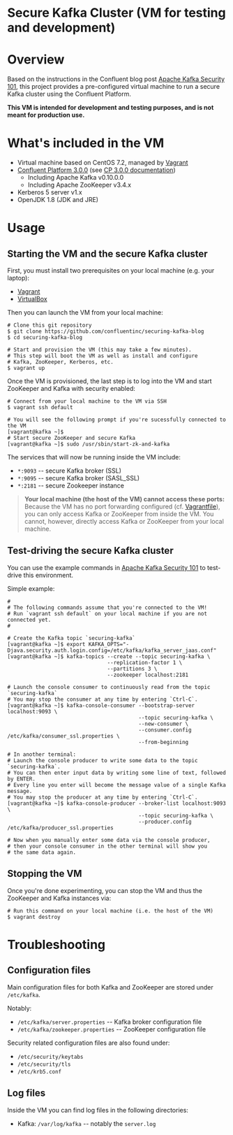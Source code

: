 # Secure Kafka Cluster (VM for testing and development)

# Overview

Based on the instructions in the Confluent blog post
[Apache Kafka Security 101](http://www.confluent.io/blog/apache-kafka-security-authorization-authentication-encryption),
this project provides a pre-configured virtual machine to run a secure Kafka cluster using the Confluent Platform.

**This VM is intended for development and testing purposes, and is not meant for production use.**


# What's included in the VM

* Virtual machine based on CentOS 7.2, managed by [Vagrant](https://www.vagrantup.com)
* [Confluent Platform 3.0.0](http://www.confluent.io/product)
  (see [CP 3.0.0 documentation](http://docs.confluent.io/3.0.0/))
    * Including Apache Kafka v0.10.0.0
    * Including Apache ZooKeeper v3.4.x
* Kerberos 5 server v1.x
* OpenJDK 1.8 (JDK and JRE)


# Usage

## Starting the VM and the secure Kafka cluster

First, you must install two prerequisites on your local machine (e.g. your laptop):

* [Vagrant](https://www.vagrantup.com/docs/installation/)
* [VirtualBox](https://www.virtualbox.org/wiki/Downloads)

Then you can launch the VM from your local machine:

```shell
# Clone this git repository
$ git clone https://github.com/confluentinc/securing-kafka-blog
$ cd securing-kafka-blog

# Start and provision the VM (this may take a few minutes).
# This step will boot the VM as well as install and configure
# Kafka, ZooKeeper, Kerberos, etc.
$ vagrant up
```

Once the VM is provisioned, the last step is to log into the VM and start ZooKeeper and Kafka with security enabled:

```shell
# Connect from your local machine to the VM via SSH
$ vagrant ssh default

# You will see the following prompt if you're sucessfully connected to the VM
[vagrant@kafka ~]$
# Start secure ZooKeeper and secure Kafka
[vagrant@kafka ~]$ sudo /usr/sbin/start-zk-and-kafka
```

The services that will now be running inside the VM include:

* `*:9093` -- secure Kafka broker (SSL)
* `*:9095` -- secure Kafka broker (SASL_SSL)
* `*:2181` -- secure Zookeeper instance

> **Your local machine (the host of the VM) cannot access these ports:**
> Because the VM has no port forwarding configured (cf. [Vagrantfile](Vagrantfile)),
> you can only access Kafka or ZooKeeper from inside the VM.
> You cannot, however, directly access Kafka or ZooKeeper from your local machine.


## Test-driving the secure Kafka cluster

You can use the example commands in
[Apache Kafka Security 101](http://www.confluent.io/blog/apache-kafka-security-authorization-authentication-encryption)
to test-drive this environment.

Simple example:

```shell
#
# The following commands assume that you're connected to the VM!
# Run `vagrant ssh default` on your local machine if you are not connected yet.
#

# Create the Kafka topic `securing-kafka`
[vagrant@kafka ~]$ export KAFKA_OPTS="-Djava.security.auth.login.config=/etc/kafka/kafka_server_jaas.conf"
[vagrant@kafka ~]$ kafka-topics --create --topic securing-kafka \
                                --replication-factor 1 \
                                --partitions 3 \
                                --zookeeper localhost:2181

# Launch the console consumer to continuously read from the topic `securing-kafka`
# You may stop the consumer at any time by entering `Ctrl-C`.
[vagrant@kafka ~]$ kafka-console-consumer --bootstrap-server localhost:9093 \
                                          --topic securing-kafka \
                                          --new-consumer \
                                          --consumer.config /etc/kafka/consumer_ssl.properties \
                                          --from-beginning

# In another terminal:
# Launch the console producer to write some data to the topic `securing-kafka`.
# You can then enter input data by writing some line of text, followed by ENTER.
# Every line you enter will become the message value of a single Kafka message.
# You may stop the producer at any time by entering `Ctrl-C`.
[vagrant@kafka ~]$ kafka-console-producer --broker-list localhost:9093 \
                                          --topic securing-kafka \
                                          --producer.config /etc/kafka/producer_ssl.properties

# Now when you manually enter some data via the console producer,
# then your console consumer in the other terminal will show you
# the same data again.
```


## Stopping the VM

Once you're done experimenting, you can stop the VM and thus the ZooKeeper and Kafka instances via:

```shell
# Run this command on your local machine (i.e. the host of the VM)
$ vagrant destroy
```


# Troubleshooting

## Configuration files

Main configuration files for both Kafka and ZooKeeper are stored under `/etc/kafka`.

Notably:

* `/etc/kafka/server.properties` -- Kafka broker configuration file
* `/etc/kafka/zookeeper.properties` -- ZooKeeper configuration file

Security related configuration files are also found under:

* `/etc/security/keytabs`
* `/etc/security/tls`
* `/etc/krb5.conf`


## Log files

Inside the VM you can find log files in the following directories:

* Kafka: `/var/log/kafka` -- notably the `server.log`
